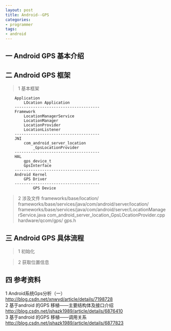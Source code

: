 ```yaml
---
layout: post
title: Android--GPS
categories:
- programmer
tags:
- android
---
```



## 一 Android GPS 基本介绍


## 二 Android GPS 框架
> 1	基本框架

		Application
			LOcation Application
		-------------------------------------
		Framework
			LocationManagerService
			LocationManager
			LocationProvider
			LocationListener
		-------------------------------------
		JNI
			com_android_server_location
				_GpsLocationProvider
		-------------------------------------
		HAL
			gps_device_t
			GpsInterface
		-------------------------------------
		Android Kernel
			GPS Driver
		-------------------------------------
				GPS Device



> 2	涉及文件
		frameworks/base/location/
		frameworks/base/services/java/com/android/server/location/
		frameworks/base/services/java/com/android/server/LocationManagerService.java
		com_android_server_location_GpsLOcationProvider.cpp
		hardware/qcom/gps/
		gps.h



## 三 Android GPS 具体流程
> 1	初始化


> 2	获取位置信息


## 四 参考资料
1	Android系统Gps分析（一）										
	http://blog.csdn.net/xnwyd/article/details/7198728			
2	基于android 的GPS 移植——主要结构体及接口介绍					
	http://blog.csdn.net/jshazk1989/article/details/6876410		
3	基于android 的GPS 移植——调用关系								
	http://blog.csdn.net/jshazk1989/article/details/6877823		



